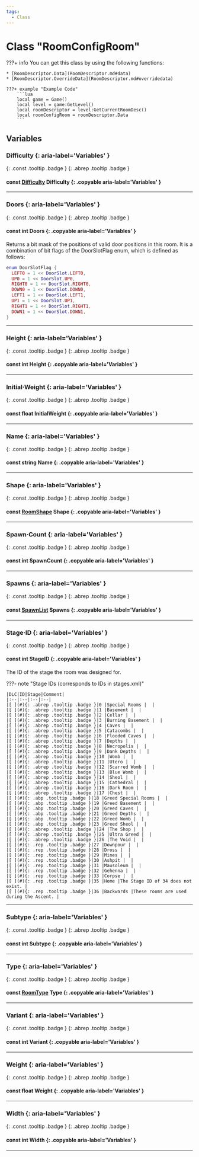 ```yaml
---
tags:
  - Class
---
```

# Class "RoomConfigRoom"
???+ info
    You can get this class by using the following functions:

    * [RoomDescriptor.Data](RoomDescriptor.md#data)
    * [RoomDescriptor.OverrideData](RoomDescriptor.md#overridedata)

    ???+ example "Example Code"
        ```lua
        local game = Game()
        local level = game:GetLevel()
        local roomDescriptor = level:GetCurrentRoomDesc()
        local roomConfigRoom = roomDescriptor.Data
        ```
## Variables
### Difficulty {: aria-label='Variables' }
[ ](#){: .const .tooltip .badge } [ ](#){: .abrep .tooltip .badge }
#### const [Difficulty](enums/Difficulty.md) Difficulty {: .copyable aria-label='Variables' }

___
### Doors {: aria-label='Variables' }
[ ](#){: .const .tooltip .badge } [ ](#){: .abrep .tooltip .badge }
#### const int Doors  {: .copyable aria-label='Variables' }
Returns a bit mask of the positions of valid door positions in this room. It is  a combination of bit flags of the DoorSlotFlag enum, which is defined as follows:

```lua
enum DoorSlotFlag {
  LEFT0 = 1 << DoorSlot.LEFT0,
  UP0 = 1 << DoorSlot.UP0,
  RIGHT0 = 1 << DoorSlot.RIGHT0,
  DOWN0 = 1 << DoorSlot.DOWN0,
  LEFT1 = 1 << DoorSlot.LEFT1,
  UP1 = 1 << DoorSlot.UP1,
  RIGHT1 = 1 << DoorSlot.RIGHT1,
  DOWN1 = 1 << DoorSlot.DOWN1,
}
```
___
### Height {: aria-label='Variables' }
[ ](#){: .const .tooltip .badge } [ ](#){: .abrep .tooltip .badge }
#### const int Height  {: .copyable aria-label='Variables' }

___
### Initial·Weight {: aria-label='Variables' }
[ ](#){: .const .tooltip .badge } [ ](#){: .abrep .tooltip .badge }
#### const float InitialWeight  {: .copyable aria-label='Variables' }

___
### Name {: aria-label='Variables' }
[ ](#){: .const .tooltip .badge } [ ](#){: .abrep .tooltip .badge }
#### const string Name  {: .copyable aria-label='Variables' }

___
### Shape {: aria-label='Variables' }
[ ](#){: .const .tooltip .badge } [ ](#){: .abrep .tooltip .badge }
#### const [RoomShape](enums/RoomShape.md) Shape  {: .copyable aria-label='Variables' }

___
### Spawn·Count {: aria-label='Variables' }
[ ](#){: .const .tooltip .badge } [ ](#){: .abrep .tooltip .badge }
#### const int SpawnCount  {: .copyable aria-label='Variables' }

___
### Spawns {: aria-label='Variables' }
[ ](#){: .const .tooltip .badge } [ ](#){: .abrep .tooltip .badge }
#### const [SpawnList](CppContainer_ArrayProxy_RoomConfigSpawns.md) Spawns  {: .copyable aria-label='Variables' }

___
### Stage·ID {: aria-label='Variables' }
[ ](#){: .const .tooltip .badge } [ ](#){: .abrep .tooltip .badge }
#### const int StageID  {: .copyable aria-label='Variables' }
The ID of the stage the room was designed for.

???- note "Stage IDs (corresponds to IDs in stages.xml)"

	|DLC|ID|Stage|Comment|
	|:--|:--|:--|:--|
	|[ ](#){: .abrep .tooltip .badge }|0 |Special Rooms |  |
	|[ ](#){: .abrep .tooltip .badge }|1 |Basement |  |
	|[ ](#){: .abrep .tooltip .badge }|2 |Cellar |  |
	|[ ](#){: .abrep .tooltip .badge }|3 |Burning Basement |  |
	|[ ](#){: .abrep .tooltip .badge }|4 |Caves |  |
	|[ ](#){: .abrep .tooltip .badge }|5 |Catacombs |  |
	|[ ](#){: .abrep .tooltip .badge }|6 |Flooded Caves |  |
	|[ ](#){: .abrep .tooltip .badge }|7 |Depths |  |
	|[ ](#){: .abrep .tooltip .badge }|8 |Necropolis |  |
	|[ ](#){: .abrep .tooltip .badge }|9 |Dank Depths |  |
	|[ ](#){: .abrep .tooltip .badge }|10 |Womb |  |
	|[ ](#){: .abrep .tooltip .badge }|11 |Utero |  |
	|[ ](#){: .abrep .tooltip .badge }|12 |Scarred Womb |  |
	|[ ](#){: .abrep .tooltip .badge }|13 |Blue Womb |  |
	|[ ](#){: .abrep .tooltip .badge }|14 |Sheol |  |
	|[ ](#){: .abrep .tooltip .badge }|15 |Cathedral |  |
	|[ ](#){: .abrep .tooltip .badge }|16 |Dark Room |  |
	|[ ](#){: .abrep .tooltip .badge }|17 |Chest |  |
	|[ ](#){: .abp .tooltip .badge }|18 |Greed Special Rooms |  |
	|[ ](#){: .abp .tooltip .badge }|19 |Greed Basement |  |
	|[ ](#){: .abp .tooltip .badge }|20 |Greed Caves |  |
	|[ ](#){: .abp .tooltip .badge }|21 |Greed Depths |  |
	|[ ](#){: .abp .tooltip .badge }|22 |Greed Womb |  |
	|[ ](#){: .abp .tooltip .badge }|23 |Greed Sheol |  |
	|[ ](#){: .abrep .tooltip .badge }|24 |The Shop |  |
	|[ ](#){: .abrep .tooltip .badge }|25 |Ultra Greed |  |
	|[ ](#){: .abrep .tooltip .badge }|26 |The Void |  |
	|[ ](#){: .rep .tooltip .badge }|27 |Downpour |  |
	|[ ](#){: .rep .tooltip .badge }|28 |Dross |  |
	|[ ](#){: .rep .tooltip .badge }|29 |Mines |  |
	|[ ](#){: .rep .tooltip .badge }|30 |Ashpit |  |
	|[ ](#){: .rep .tooltip .badge }|31 |Mausoleum |  |
	|[ ](#){: .rep .tooltip .badge }|32 |Gehenna |  |
	|[ ](#){: .rep .tooltip .badge }|33 |Corpse |  |
	|[ ](#){: .rep .tooltip .badge }|35 |Home |The Stage ID of 34 does not exist. |
	|[ ](#){: .rep .tooltip .badge }|36 |Backwards |These rooms are used during the Ascent. |

___
### Subtype {: aria-label='Variables' }
[ ](#){: .const .tooltip .badge } [ ](#){: .abrep .tooltip .badge }
#### const int Subtype  {: .copyable aria-label='Variables' }

___
### Type {: aria-label='Variables' }
[ ](#){: .const .tooltip .badge } [ ](#){: .abrep .tooltip .badge }
#### const [RoomType](enums/RoomType.md) Type  {: .copyable aria-label='Variables' }

___
### Variant {: aria-label='Variables' }
[ ](#){: .const .tooltip .badge } [ ](#){: .abrep .tooltip .badge }
#### const int Variant  {: .copyable aria-label='Variables' }

___
### Weight {: aria-label='Variables' }
[ ](#){: .const .tooltip .badge } [ ](#){: .abrep .tooltip .badge }
#### const float Weight  {: .copyable aria-label='Variables' }

___
### Width {: aria-label='Variables' }
[ ](#){: .const .tooltip .badge } [ ](#){: .abrep .tooltip .badge }
#### const int Width  {: .copyable aria-label='Variables' }

___
